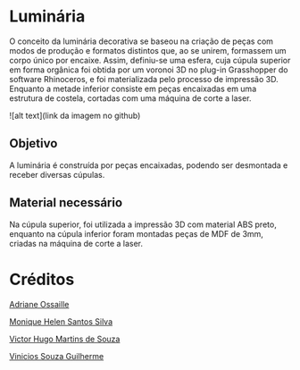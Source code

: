 # Luminária

O conceito da luminária decorativa se baseou na criação de peças com modos de produção e formatos distintos que, ao se unirem, formassem um corpo único por encaixe. Assim, definiu-se uma esfera, cuja cúpula superior em forma orgânica foi obtida por um voronoi 3D no plug-in Grasshopper do software Rhinoceros, e foi materializada pelo processo de impressão 3D. Enquanto a metade inferior consiste em peças encaixadas em uma estrutura de costela, cortadas com uma máquina de corte a laser. 


![alt text](link da imagem no github)


## Objetivo
A luminária é construída por peças encaixadas, podendo ser desmontada e receber diversas cúpulas.


## Material necessário

Na cúpula superior, foi utilizada a impressão 3D com material ABS preto, enquanto na cúpula inferior foram montadas peças de MDF de 3mm, criadas na máquina de corte a laser.


# Créditos

[Adriane Ossaille](https://www.facebook.com/adriane.ossaille)

[Monique Helen Santos Silva](https://www.linkedin.com/in/monique-silva-b0a179123)

[Victor Hugo Martins de Souza](https://www.linkedin.com/in/victor-hugo-martins-de-souza-5ba7b9160)

[Vinicios Souza Guilherme](www.facebook.com/viniciosg)
